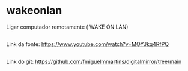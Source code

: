 # wakeonlan
Ligar computador remotamente ( WAKE ON LAN)

##
Link da fonte: https://www.youtube.com/watch?v=MOYJkq4RfPQ

##
Link do git: https://github.com/fmiguelmmartins/digitalmirror/tree/main



